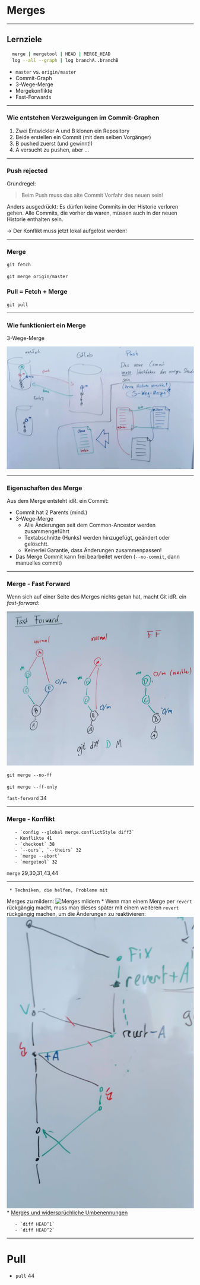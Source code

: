 # Merges

_________________________________________


## Lernziele

```bash
  merge | mergetool | HEAD | MERGE_HEAD
  log --all --graph | log branchA..branchB
```

 * `master` vs. `origin/master`
 * Commit-Graph
 * 3-Wege-Merge
 * Mergekonflikte
 * Fast-Forwards

_________________________________________

### Wie entstehen Verzweigungen im Commit-Graphen

 1. Zwei Entwickler A und B klonen ein Repository
 1. Beide erstellen ein Commit
    (mit dem selben Vorgänger)
 1. B pushed zuerst (und gewinnt!)
 1. A versucht zu pushen, aber ...


_________________________________________

### Push rejected

Grundregel:

> Beim Push muss das alte Commit Vorfahr des neuen sein!

Anders ausgedrückt: Es dürfen keine Commits in der Historie verloren gehen. Alle Commits, die vorher da waren, müssen auch in der neuen Historie enthalten sein.

-> Der Konflikt muss jetzt lokal aufgelöst werden!

_________________________________________

### Merge

    git fetch

    git merge origin/master

### Pull = Fetch + Merge

    git pull

_________________________________________

### Wie funktioniert ein Merge

3-Wege-Merge

![Push, Pull and Merge Conflicts](push-pull-merge.jpg)

_________________________________________

### Eigenschaften des Merge

Aus dem Merge entsteht idR. ein Commit:

 * Commit hat 2 Parents (mind.)
 * 3-Wege-Merge
   * Alle Änderungen seit dem Common-Ancestor werden zusammengeführt
   * Textabschnitte (Hunks) werden hinzugefügt, geändert oder gelöschtt.
   * Keinerlei Garantie, dass Änderungen zusammenpassen!
 * Das Merge Commit kann frei bearbeitet werden (`--no-commit`, dann manuelles commit)


_________________________________________

### Merge - Fast Forward


Wenn sich auf einer Seite des Merges nichts getan hat, macht Git idR. ein *fast-forward*:

![Fast-Forward](fast-forward.jpg)

    git merge --no-ff

    git merge --ff-only

 `fast-forward` 34


_________________________________________

### Merge - Konflikt

       - `config --global merge.conflictStyle diff3`
       - Konflikte 41
       - `checkout` 38
       - `--ours`, `--theirs` 32
       - `merge --abort`
       - `mergetool` 32

`merge` 29,30,31,43,44

_________________________________________

     * Techniken, die helfen, Probleme mit
Merges zu mildern:
       ![Merges mildern](abb/merges-mildern.jpg)
     * Wenn man einem Merge per `revert` rückgängig macht,
       muss man dieses später mit einem weiteren `revert` rückgängig machen,
       um die Änderungen zu reaktivieren:
       ![Reverting Merges](abb/reverting-merges.jpg)
     * [Merges und  widersprüchliche Umbenennungen](renames-und-merges.md)

       - `diff HEAD^1`
       - `diff HEAD^2`


_________________________________________

# Pull
   - `pull` 44




